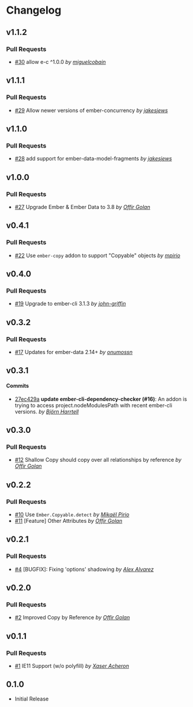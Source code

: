 # Changelog

## v1.1.2

### Pull Requests

- [#30](https://github.com/offirgolan/ember-data-copyable/pull/30) allow e-c ^1.0.0 _by [miguelcobain](https://github.com/miguelcobain)_

## v1.1.1

### Pull Requests

- [#29](https://github.com/offirgolan/ember-data-copyable/pull/29) Allow newer versions of ember-concurrency _by [jakesjews](https://github.com/jakesjews)_

## v1.1.0

### Pull Requests

- [#28](https://github.com/offirgolan/ember-data-copyable/pull/28) add support for ember-data-model-fragments _by [jakesjews](https://github.com/jakesjews)_

## v1.0.0

### Pull Requests

- [#27](https://github.com/offirgolan/ember-data-copyable/pull/27) Upgrade Ember & Ember Data to 3.8 _by [Offir Golan](https://github.com/offirgolan)_

## v0.4.1

### Pull Requests

- [#22](https://github.com/offirgolan/ember-data-copyable/pull/22) Use `ember-copy` addon to support "Copyable" objects
  _by [mpirio](https://github.com/mpirio)_

## v0.4.0

### Pull Requests

- [#19](https://github.com/offirgolan/ember-data-copyable/pull/19) Upgrade to ember-cli 3.1.3
  _by [john-griffin](https://github.com/john-griffin)_

## v0.3.2

### Pull Requests

- [#17](https://github.com/offirgolan/ember-data-copyable/pull/17) Updates for ember-data 2.14+ _by [onumossn](https://github.com/onumossn)_

## v0.3.1

#### Commits

- [27ec429a](https://github.com/offirgolan/ember-data-copyable/commit/27ec429a3a83f5bc37c17ece7e2e5645157a9dc5) **update ember-cli-dependency-checker (#16)**: An addon is trying to access project.nodeModulesPath with recent ember-cli versions. _by [Björn Harrtell](https://github.com/bjornharrtell)_

## v0.3.0

### Pull Requests

- [#12](https://github.com/offirgolan/ember-data-copyable/pull/12) Shallow Copy should copy over all relationships by reference _by [Offir Golan](https://github.com/offirgolan)_

## v0.2.2

### Pull Requests

- [#10](https://github.com/offirgolan/ember-data-copyable/pull/10) Use `Ember.Copyable.detect` _by [Mikaël Pirio](https://github.com/mpirio)_
- [#11](https://github.com/offirgolan/ember-data-copyable/pull/11) [Feature] Other Attributes _by [Offir Golan](https://github.com/offirgolan)_

## v0.2.1

### Pull Requests

- [#4](https://github.com/offirgolan/ember-data-copyable/pull/4) [BUGFIX]: Fixing 'options' shadowing _by [Alex Alvarez](https://github.com/alexander-alvarez)_

## v0.2.0

### Pull Requests

- [#2](https://github.com/offirgolan/ember-data-copyable/pull/2) Improved Copy by Reference _by [Offir Golan](https://github.com/offirgolan)_

## v0.1.1

### Pull Requests

- [#1](https://github.com/offirgolan/ember-data-copyable/pull/1) IE11 Support (w/o polyfill) _by [Xaser Acheron](https://github.com/XaserAcheron)_

## 0.1.0

- Initial Release

